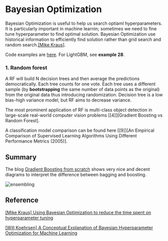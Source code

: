 # Bayesian Optimization

Bayesian Optimization is useful to help us search optiaml hyperparameters. It is particularly important in machine learnin; sometimes we need to fine tune hyperparameter to find optimal solution. Bayesian Optimization use historical information to efficiently find solution rather than grid search and random search.[[Mike Kraus]][Using Bayesian Optimization to reduce the time spent on hyperparameter tuning].


Code examples are [here](https://www.programcreek.com/python/example/98788/hyperopt.Trials). For LightGBM, see **example 28**.
   


### 1. Random forest

   A RF will build N decision trees and then average the predictions democratically. Each tree counts for one vote. Each tree uses a different sample (by **bootstrapping** the same number of data points as the original) from the original data thus introducing randomization. Decision tree is a low bias-high variance model, but RF aims to decrease variance.

   The most prominent application of RF is multi-class object detection in large-scale real-world computer vision problems [[4]][Gradient Boosting vs Random Forest].







A classification model comparison can be found here [[9]][An Empirical Comparison of Supervised Learning Algorithms Using Different Performance Metrics (2005)].


## Summary

The blog [Gradient Boosting from scratch](https://medium.com/mlreview/gradient-boosting-from-scratch-1e317ae4587d) shows very nice and decent diagrams to interpret the difference between bagging and boosting. 

![ensembling](images/ensembling.png)













## Reference

[Using Bayesian Optimization to reduce the time spent on hyperparameter tuning]: https://medium.com/vantageai/bringing-back-the-time-spent-on-hyperparameter-tuning-with-bayesian-optimisation-2e21a3198afb
[[Mike Kraus] Using Bayesian Optimization to reduce the time spent on hyperparameter tuning](https://medium.com/vantageai/bringing-back-the-time-spent-on-hyperparameter-tuning-with-bayesian-optimisation-2e21a3198afb)


[A Conceptual Explanation of Bayesian Hyperparameter Optimization for Machine Learning]: https://towardsdatascience.com/a-conceptual-explanation-of-bayesian-model-based-hyperparameter-optimization-for-machine-learning-b8172278050f
[[Will Koehrsen] A Conceptual Explanation of Bayesian Hyperparameter Optimization for Machine Learning](https://towardsdatascience.com/a-conceptual-explanation-of-bayesian-model-based-hyperparameter-optimization-for-machine-learning-b8172278050f)



